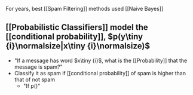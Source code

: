 For years, best [[Spam Filtering]] methods used [[Naive Bayes]]

## [[Probabilistic Classifiers]] model the [[conditional probability]], $p(y\tiny {i}\normalsize|x\tiny {i}\normalsize)$
- "If a message has word $x\tiny {i}$, what is the [[Probability]] that the message is spam?"
- Classify it as spam if [[conditional probability]] of spam is higher than that of not spam
	- "If p()"
